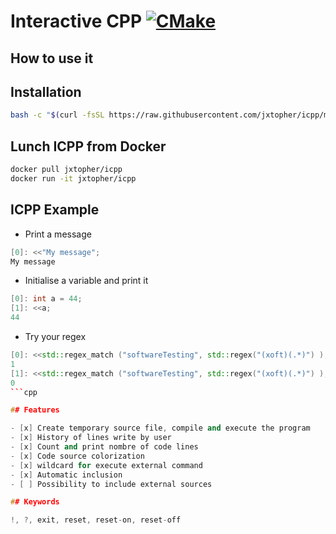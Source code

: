 # Interactive CPP [![CMake](https://github.com/Jxtopher/icpp/actions/workflows/build.yml/badge.svg)](https://github.com/Jxtopher/icpp/actions/workflows/build.yml)


## How to use it

## Installation

```bash
bash -c "$(curl -fsSL https://raw.githubusercontent.com/jxtopher/icpp/main/install.sh)"
```

## Lunch ICPP from Docker

```bash
docker pull jxtopher/icpp
docker run -it jxtopher/icpp
```

## ICPP Example

- Print a message

```cpp
[0]: <<"My message";
My message
```

- Initialise a variable and print it

```cpp
[0]: int a = 44;
[1]: <<a;
44
```

- Try your regex

```cpp
[0]: <<std::regex_match ("softwareTesting", std::regex("(xoft)(.*)") );
1
[1]: <<std::regex_match ("softwareTesting", std::regex("(xoft)(.*)") );
0
```cpp

## Features

- [x] Create temporary source file, compile and execute the program
- [x] History of lines write by user
- [x] Count and print nombre of code lines
- [x] Code source colorization
- [x] wildcard for execute external command
- [x] Automatic inclusion
- [ ] Possibility to include external sources

## Keywords

!, ?, exit, reset, reset-on, reset-off
